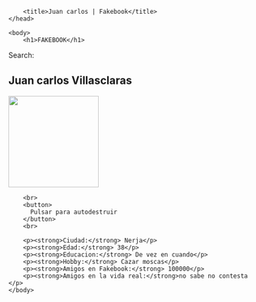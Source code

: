 <!DOCTYPE html>
<html>
    <head>
        <meta charset="UTF-8">
        <meta name="description" content="My Fakebook">
        <meta name="keywords" content="yo, curso, smart, fakebook">
        <meta name="author" content="Juanka">

        <title>Juan carlos | Fakebook</title>
    </head>

    <body>
        <h1>FAKEBOOK</h1>
   <p>   Search:    </p>
        <h2>Juan carlos Villasclaras</h2>
        <img src="yo.jpg"WIDTH=178 HEIGHT=180>

        <br>
        <button>
          Pulsar para autodestruir
        </button>
        <br>

        <p><strong>Ciudad:</strong> Nerja</p>
        <p><strong>Edad:</strong> 38</p>
        <p><strong>Educacion:</strong> De vez en cuando</p>
        <p><strong>Hobby:</strong> Cazar moscas</p>
        <p><strong>Amigos en Fakebook:</strong> 100000</p>
        <p><strong>Amigos en la vida real:</strong>no sabe no contesta </p>
    </body>
</html>

